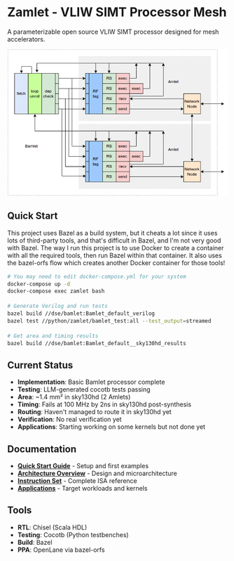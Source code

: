 # Zamlet - VLIW SIMT Processor Mesh

A parameterizable open source VLIW SIMT processor designed for mesh accelerators.

![Bamlet Flow](docs/diagrams/bamlet_flow.png)

## Quick Start

This project uses Bazel as a build system, but it cheats a lot since it uses lots of 
third-party tools, and that's difficult in Bazel, and I'm not very good with Bazel.
The way I run this project is to use Docker to create a container with all the required 
tools, then run Bazel within that container. It also uses the bazel-orfs flow which 
creates another Docker container for those tools!

```bash
# You may need to edit docker-compose.yml for your system
docker-compose up -d
docker-compose exec zamlet bash

# Generate Verilog and run tests
bazel build //dse/bamlet:Bamlet_default_verilog
bazel test //python/zamlet/bamlet_test:all --test_output=streamed

# Get area and timing results
bazel build //dse/bamlet:Bamlet_default__sky130hd_results
```

## Current Status

- **Implementation**: Basic Bamlet processor complete
- **Testing**: LLM-generated cocotb tests passing
- **Area**: ~1.4 mm² in sky130hd (2 Amlets)
- **Timing**: Fails at 100 MHz by 2ns in sky130hd post-synthesis
- **Routing**: Haven't managed to route it in sky130hd yet
- **Verification**: No real verification yet
- **Applications**: Starting working on some kernels but not done yet

## Documentation

- **[Quick Start Guide](docs/quickstart.md)** - Setup and first examples
- **[Architecture Overview](docs/architecture.md)** - Design and microarchitecture
- **[Instruction Set](docs/instruction-set.md)** - Complete ISA reference
- **[Applications](docs/applications.md)** - Target workloads and kernels

## Tools

- **RTL**: Chisel (Scala HDL)
- **Testing**: Cocotb (Python testbenches)
- **Build**: Bazel
- **PPA**: OpenLane via bazel-orfs
